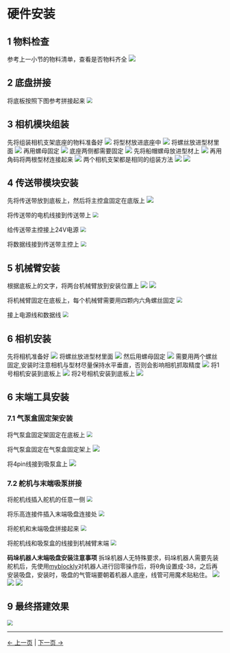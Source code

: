 # 硬件安装

## 1 物料检查
参考上一小节的物料清单，查看是否物料齐全
![](../resourse/update/pingpu.jpg)


## 2 底盘拼接
将底板按照下图参考拼接起来
<img src="../resourse/sorting_kit/diban.png" style="zoom:80%;" />

## 3 相机模块组装
先将组装相机支架底座的物料准备好
![](../resourse/update/zhijia1.jpg) 
将型材放进底座中
![](../resourse/update/zhijia2.jpg)
将螺丝放进型材里面
![](../resourse/update/zhijia3.jpg)
再用螺母固定
![](../resourse/update/zhijia4.jpg)
底座两侧都需要固定
![](../resourse/update/zhijia5.jpg)
先将船帽螺母放进型材上
![](../resourse/3-VisionPickingKit/00.png)
再用角码将两根型材连接起来
![](../resourse/3-VisionPickingKit/02.png)
两个相机支架都是相同的组装方法
![](../resourse/update/num1.jpg)
![](../resourse/update/num2.jpg)


## 4 传送带模块安装
先将传送带放到底板上，然后将主控盒固定在底版上
![](../resourse/sorting_kit/chuansongdaikzh.png)

将传送带的电机线接到传送带上
<img src="../resourse/sorting_kit/dianjixian.png" style="zoom:80%;" />

给传送带主控接上24V电源
<img src="../resourse/sorting_kit/chuansongdaidianyuan.png" style="zoom:80%;" />

将数据线接到传送带主控上
<img src="../resourse/sorting_kit/chuansongdaishujuxian.png" style="zoom:80%;" />

## 5 机械臂安装
根据底板上的文字，将两台机械臂放到安装位置上
![](../resourse/update/robot1.jpg)
![](../resourse/update/robot2.jpg)

将机械臂固定在底板上，每个机械臂需要用四颗内六角螺丝固定
<img src="../resourse/sorting_kit/jixiebianzhuang.png" style="zoom:80%;" />

接上电源线和数据线
<img src="../resourse/sorting_kit/jixiebidianyuan.png" style="zoom:80%;" />

## 6 相机安装
先将相机准备好
![](../resourse/update/xiangji1.png)
将螺丝放进型材里面
![](../resourse/update/xiangji2.jpg)
然后用螺母固定
![](../resourse/update/xiangji3.jpg)
需要用两个螺丝固定,安装时注意相机与型材尽量保持水平垂直，否则会影响相机抓取精度
![](../resourse/update/xiangji4.png)
将1号相机安装到底板上
![](../resourse/update/cam1.jpg)
将2号相机安装到底板上
![](../resourse/update/cam2.jpg)

## 6 末端工具安装
### 7.1 气泵盒固定架安装
将气泵盒固定架固定在底板上
<img src="../resourse/sorting_kit/qibengjaizi.png" style="zoom:80%;" />

将气泵盒固定在气泵盒固定架上
<img src="../resourse/sorting_kit/qibenganzhuang.png" style="zoom:100%;" />

将4pin线接到吸泵盒上
<img src="../resourse/sorting_kit/qibengxian.png" style="zoom:100%;" />

### 7.2 舵机与末端吸泵拼接
将舵机线插入舵机的任意一侧
<img src="../resourse/sorting_kit/duojixian.png" style="zoom:80%;" />

将乐高连接件插入末端吸盘连接处
<img src="../resourse/sorting_kit/legao.png" style="zoom:80%;" />

将舵机和末端吸盘拼接起来
<img src="../resourse/sorting_kit/duoji+xipan.png" style="zoom:80%;" />

将舵机线和吸泵盒的线接到机械臂末端
<img src="../resourse/sorting_kit/duoji+xibeng.png" style="zoom:80%;" />

**码垛机器人末端吸盘安装注意事项**
拆垛机器人无特殊要求，码垛机器人需要先装舵机后，先使用[myblockly](./2.3-Softwareinstallation.md)对机器人进行回零操作后，将θ角设置成-38，之后再安装吸盘，安装时，吸盘的气管端要朝着机器人底座，线管可用魔术贴粘住。
<img src="../resourse/33.png" style="zoom:100%; " />
<img src="../resourse/34.png" style="zoom:100%; " />
<img src="../resourse/35.jpg" style="zoom:100%; " />


## 9 最终搭建效果
<img src="../resourse/sorting_kit/ultrarm_sorting_kit.jpg" style="zoom:80%;" />

---
[← 上一页](./2.1-HardwareIntroduction.md) | [下一页 → ](./2.3-Softwareinstallation.MD)
